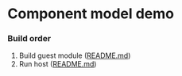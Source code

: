 # Component model demo

### Build order

1. Build guest module ([README.md](./guest/hello-rs/README.md))
2. Run host ([README.md](./host/runtime-rs/README.md))

